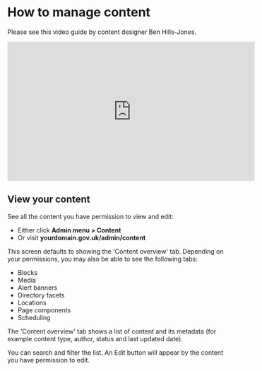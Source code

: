 # How to manage content

Please see this video guide by content designer Ben Hills-Jones.

<iframe width="560" height="315" src="https://www.youtube.com/embed/HN3o_12TYW8" title="YouTube video player" frameborder="0" allow="accelerometer; autoplay; clipboard-write; encrypted-media; gyroscope; picture-in-picture" allowfullscreen></iframe>

## View your content

See all the content you have permission to view and edit:

* Either click **Admin menu > Content**
* Or visit **yourdomain.gov.uk/admin/content**

This screen defaults to showing the 'Content overview' tab. Depending on your permissions, you may also be able to see the following tabs:

* Blocks
* Media
* Alert banners
* Directory facets
* Locations
* Page components
* Scheduling

The 'Content overview' tab shows a list of content and its metadata (for example content type, author, status and last updated date).

You can search and filter the list. An Edit button will appear by the content you have permission to edit.


